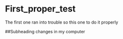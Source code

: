 # First_proper_test


The first one ran into trouble so
this one to do it properly

##Subheading
changes in my computer
